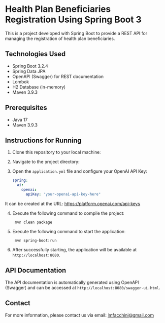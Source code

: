 # Health Plan Beneficiaries Registration Using Spring Boot 3

This is a project developed with Spring Boot to provide a REST API for managing the registration of health plan beneficiaries.

## Technologies Used

- Spring Boot 3.2.4
- Spring Data JPA
- OpenAPI (Swagger) for REST documentation
- Lombok
- H2 Database (in-memory)
- Maven 3.9.3

## Prerequisites

- Java 17
- Maven 3.9.3

## Instructions for Running

1. Clone this repository to your local machine:


2. Navigate to the project directory:


3. Open the `application.yml` file and configure your OpenAI API Key:
    ```yaml
    spring:
      ai:
        openai:
          apiKey: "your-openai-api-key-here"
    
It can be created at the URL: https://platform.openai.com/api-keys




4. Execute the following command to compile the project:

    ```shell
     mvn clean package

5. Execute the following command to start the application:

    ```shell
     mvn spring-boot:run

6. After successfully starting, the application will be available at `http://localhost:8080`.

## API Documentation

The API documentation is automatically generated using OpenAPI (Swagger) and can be accessed at `http://localhost:8080/swagger-ui.html`.

## Contact

For more information, please contact us via email: lmfacchini@gmail.com

